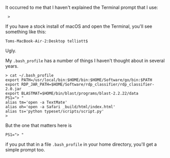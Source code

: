 It occurred to me that I haven't explained the Terminal prompt that I use:

     >
 
If you have a stock install of macOS and open the Terminal, you'll see something like this:

    Toms-MacBook-Air-2:Desktop telliott$
    
Ugly. 

My `.bash_profile` has a number of things I haven't thought about in several years.

```
> cat ~/.bash_profile 
export PATH=/usr/local/bin:$HOME/bin:$HOME/Software/go/bin:$PATH
export RDP_JAR_PATH=$HOME/Software/rdp_classifier/rdp_classifier-2.0.jar
export BLASTMAT=$HOME/bin/blast/programs/blast-2.2.22/data
PS1="> "
alias tm='open -a TextMate'
alias oh='open -a Safari _build/html/index.html'
alias ts='python typeset/scripts/script.py'
>
```

But the one that matters here is

    PS1="> "

if you put that in a file `.bash_profile` in your home directory, you'll get a simple prompt too.